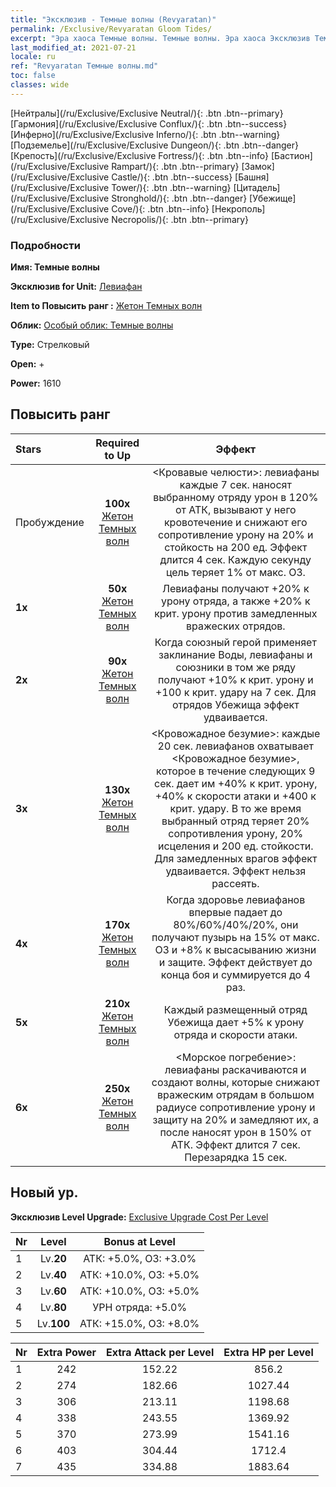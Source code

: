 ```yaml
---
title: "Эксклюзив - Темные волны (Revyaratan)"
permalink: /Exclusive/Revyaratan Gloom Tides/
excerpt: "Эра хаоса Темные волны. Темные волны. Эра хаоса Эксклюзив Темные волны. Левиафан Эксклюзив."
last_modified_at: 2021-07-21
locale: ru
ref: "Revyaratan Темные волны.md"
toc: false
classes: wide
---
```

 [Нейтралы](/ru/Exclusive/Exclusive Neutral/){: .btn .btn--primary} [Гармония](/ru/Exclusive/Exclusive Conflux/){: .btn .btn--success} [Инферно](/ru/Exclusive/Exclusive Inferno/){: .btn .btn--warning} [Подземелье](/ru/Exclusive/Exclusive Dungeon/){: .btn .btn--danger} [Крепость](/ru/Exclusive/Exclusive Fortress/){: .btn .btn--info} [Бастион](/ru/Exclusive/Exclusive Rampart/){: .btn .btn--primary} [Замок](/ru/Exclusive/Exclusive Castle/){: .btn .btn--success} [Башня](/ru/Exclusive/Exclusive Tower/){: .btn .btn--warning} [Цитадель](/ru/Exclusive/Exclusive Stronghold/){: .btn .btn--danger} [Убежище](/ru/Exclusive/Exclusive Cove/){: .btn .btn--info} [Некрополь](/ru/Exclusive/Exclusive Necropolis/){: .btn .btn--primary} 

### Подробности
 **Имя: Темные волны** 

 **Эксклюзив for Unit:** [Левиафан](/ru/units/Revyaratan/) 

 **Item to Повысить ранг :** [Жетон Темных волн](/ru/Items/con_2224/)

 **Облик:** [Особый облик: Темные волны](/ru/Items/con_2222/)

 **Type:** Стрелковый

 **Open:** +

 **Power:** 1610

## Повысить ранг 

  |     Stars    |  Required to Up | Эффект |
  |:-------------|:---------------:|:---------------:|
  |  Пробуждение  | **100x** [Жетон Темных волн](/ru/Items/con_2224/) | <Кровавые челюсти>: левиафаны каждые 7 сек. наносят выбранному отряду урон в 120% от АТК, вызывают у него кровотечение и снижают его сопротивление урону на 20% и стойкость на 200 ед. Эффект длится 4 сек. Каждую секунду цель теряет 1% от макс. ОЗ. |
  | **1x** <i class="fas fa-star"/> | **50x** [Жетон Темных волн](/ru/Items/con_2224/) | Левиафаны получают +20% к урону отряда, а также +20% к крит. урону против замедленных вражеских отрядов. |
  | **2x** <i class="fas fa-star"/> | **90x** [Жетон Темных волн](/ru/Items/con_2224/) | Когда союзный герой применяет заклинание Воды, левиафаны и союзники в том же ряду получают +10% к крит. урону и +100 к крит. удару на 7 сек. Для отрядов Убежища эффект удваивается. |
  | **3x** <i class="fas fa-star"/> | **130x** [Жетон Темных волн](/ru/Items/con_2224/) | <Кровожадное безумие>: каждые 20 сек. левиафанов охватывает <Кровожадное безумие>, которое в течение следующих 9 сек. дает им +40% к крит. урону, +40% к скорости атаки и +400 к крит. удару. В то же время выбранный отряд теряет 20% сопротивления урону, 20% исцеления и 200 ед. стойкости. Для замедленных врагов эффект удваивается. Эффект нельзя рассеять. |
  | **4x** <i class="fas fa-star"/> | **170x** [Жетон Темных волн](/ru/Items/con_2224/) | Когда здоровье левиафанов впервые падает до 80%/60%/40%/20%, они получают пузырь на 15% от макс. ОЗ и +8% к высасыванию жизни и защите. Эффект действует до конца боя и суммируется до 4 раз. |
  | **5x** <i class="fas fa-star"/> | **210x** [Жетон Темных волн](/ru/Items/con_2224/) | Каждый размещенный отряд Убежища дает +5% к урону отряда и скорости атаки. |
  | **6x** <i class="fas fa-star"/> | **250x** [Жетон Темных волн](/ru/Items/con_2224/) | <Морское погребение>: левиафаны раскачиваются и создают волны, которые снижают вражеским отрядам в большом радиусе сопротивление урону и защиту на 20% и замедляют их, а после наносят урон в 150% от АТК. Эффект длится 7 сек. Перезарядка 15 сек. |


## Новый ур.
 **Эксклюзив Level Upgrade:** [Exclusive Upgrade Cost Per Level](/Exclusive/ExclusiveUpgradeCostPerLevel/)

  |  Nr  |   Level  | Bonus at Level |
  |:-----|:--------:|:--------------:|
  | 1 | Lv.**20** | АТК: +5.0%, ОЗ: +3.0% |
  | 2 | Lv.**40** | АТК: +10.0%, ОЗ: +5.0% |
  | 3 | Lv.**60** | АТК: +10.0%, ОЗ: +5.0% |
  | 4 | Lv.**80** | УРН отряда: +5.0% |
  | 5 | Lv.**100** | АТК: +15.0%, ОЗ: +8.0% |


  |  Nr  |  Extra Power | Extra Attack per Level | Extra HP per Level |
  |:-----|:--------:|:--------:|:--------:|
  | 1 | 242 | 152.22 | 856.2 |
  | 2 | 274 | 182.66 | 1027.44 |
  | 3 | 306 | 213.11 | 1198.68 |
  | 4 | 338 | 243.55 | 1369.92 |
  | 5 | 370 | 273.99 | 1541.16 |
  | 6 | 403 | 304.44 | 1712.4 |
  | 7 | 435 | 334.88 | 1883.64 |


